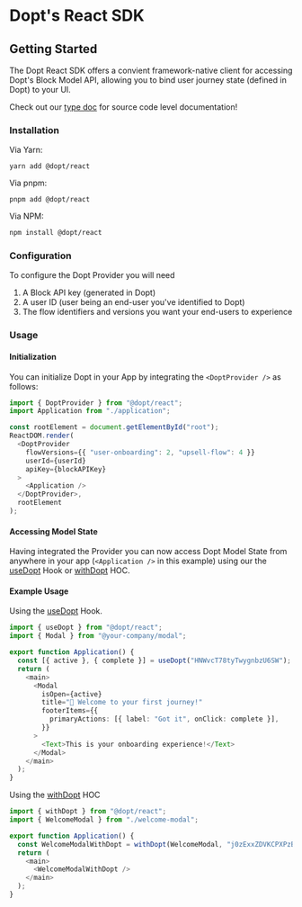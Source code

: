 # Dopt's React SDK

## Getting Started

The Dopt React SDK offers a convient framework-native client for accessing Dopt's Block Model API, allowing you to bind user journey state (defined in Dopt) to your UI.

Check out our [type doc](https://paka.dev/npm/@dopt/react) for source code level documentation!

### Installation

Via Yarn:

```
yarn add @dopt/react
```

Via pnpm:

```
pnpm add @dopt/react
```

Via NPM:

```bash
npm install @dopt/react
```

### Configuration

To configure the Dopt Provider you will need

1. A Block API key (generated in Dopt)
1. A user ID (user being an end-user you've identified to Dopt)
1. The flow identifiers and versions you want your end-users to experience

### Usage

#### Initialization

You can initialize Dopt in your App by integrating the `<DoptProvider />` as follows:

```js
import { DoptProvider } from "@dopt/react";
import Application from "./application";

const rootElement = document.getElementById("root");
ReactDOM.render(
  <DoptProvider
    flowVersions={{ "user-onboarding": 2, "upsell-flow": 4 }}
    userId={userId}
    apiKey={blockAPIKey}
  >
    <Application />
  </DoptProvider>,
  rootElement
);
```

#### Accessing Model State

Having integrated the Provider you can now access Dopt Model State from anywhere in your app (`<Application />` in this example) using our the [useDopt](./src/use-dopt.ts) Hook or [withDopt](./src/with-dopt.tsx) HOC.

#### Example Usage

Using the [useDopt](./src/use-dopt.ts) Hook.

```ts
import { useDopt } from "@dopt/react";
import { Modal } from "@your-company/modal";

export function Application() {
  const [{ active }, { complete }] = useDopt("HNWvcT78tyTwygnbzU6SW");
  return (
    <main>
      <Modal
        isOpen={active}
        title="👏 Welcome to your first journey!"
        footerItems={{
          primaryActions: [{ label: "Got it", onClick: complete }],
        }}
      >
        <Text>This is your onboarding experience!</Text>
      </Modal>
    </main>
  );
}
```

Using the [withDopt](./src/with-dopt.tsx) HOC

```ts
import { withDopt } from "@dopt/react";
import { WelcomeModal } from "./welcome-modal";

export function Application() {
  const WelcomeModalWithDopt = withDopt(WelcomeModal, "j0zExxZDVKCPXPzB2ZgpW");
  return (
    <main>
      <WelcomeModalWithDopt />
    </main>
  );
}
```
